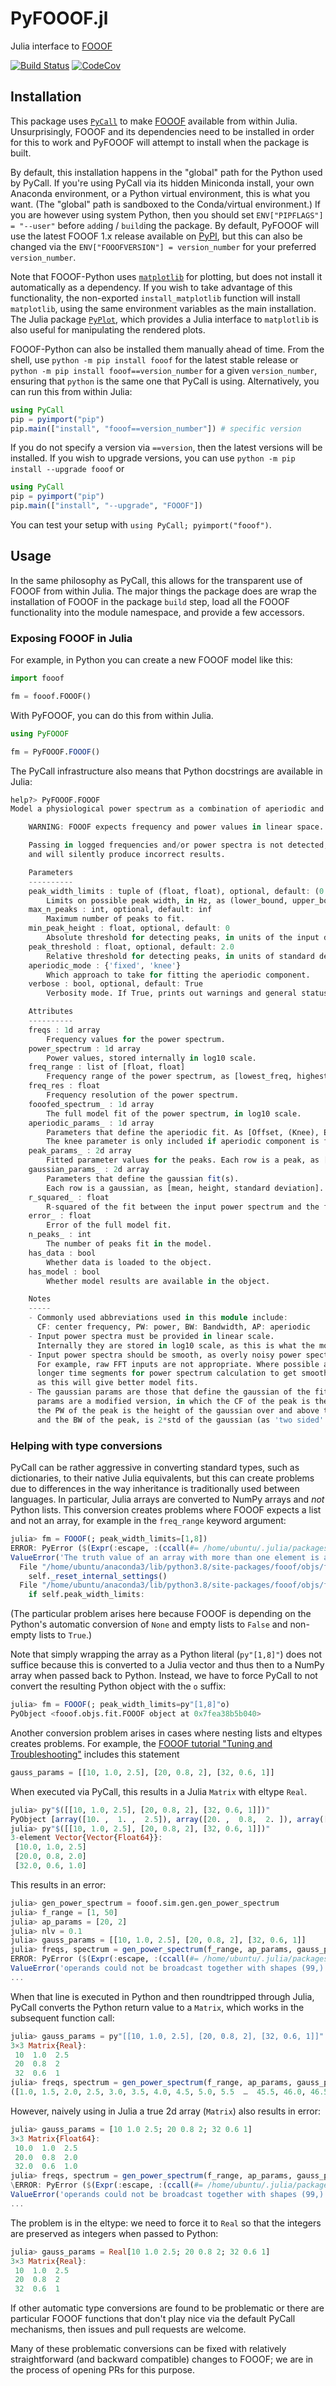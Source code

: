 # PyFOOOF.jl
Julia interface to [FOOOF](https://github.com/fooof-tools/fooof)

[![Build Status][build-img]][build-url] [![CodeCov][codecov-img]][codecov-url]

[build-img]: https://github.com/beacon-biosignals/PyFOOOF.jl/workflows/CI/badge.svg
[build-url]: https://github.com/beacon-biosignals/PyFOOOF.jl/actions
[codecov-img]: https://codecov.io/github/beacon-biosignals/PyFOOOF.jl/badge.svg?branch=main
[codecov-url]: https://codecov.io/github/beacon-biosignals/PyFOOOF.jl?branch=main


## Installation
This package uses [`PyCall`](https://github.com/JuliaPy/PyCall.jl/) to make
[FOOOF](https://fooof-tools.github.io/fooof/index.html) available from within Julia.
Unsurprisingly, FOOOF and its dependencies need to be installed in order for this to work
and PyFOOOF will attempt to install when the package is built.

By default, this installation happens in the "global" path for the Python used
by PyCall. If you're using PyCall via its hidden Miniconda install, your own
Anaconda environment, or a Python virtual environment, this is what you want.
(The "global" path is sandboxed to the Conda/virtual environment.) If you are
however using system Python, then you should set `ENV["PIPFLAGS"] = "--user"`
before `add`ing / `build`ing the package. By default, PyFOOOF will use the latest
FOOOF 1.x release available on [PyPI](https://pypi.org/project/FOOOF/), but this can also
be changed via the `ENV["FOOOFVERSION"] = version_number` for your preferred
`version_number`.

Note that FOOOF-Python uses [`matplotlib`](https://matplotlib.org/) for plotting, but does not install it automatically as a dependency.
If you wish to take advantage of this functionality, the non-exported `install_matplotlib` function will install `matplotlib`, using the same environment variables as the main installation.
The Julia package [`PyPlot`](https://github.com/JuliaPy/PyPlot.jl), which provides a Julia interface to `matplotlib` is also useful for manipulating the rendered plots.

FOOOF-Python can also be installed them manually ahead of time.
From the shell, use `python -m pip install fooof` for the latest stable release
or `python -m pip install fooof==version_number` for a given `version_number`,
ensuring  that `python` is the same one that PyCall is using. Alternatively,
you can run this from within Julia:
```julia
using PyCall
pip = pyimport("pip")
pip.main(["install", "fooof==version_number"]) # specific version
```

If you do not specify a version via `==version`, then the latest versions will be
installed. If you wish to upgrade versions, you can use
`python -m pip install --upgrade fooof` or
```julia
using PyCall
pip = pyimport("pip")
pip.main(["install", "--upgrade", "FOOOF"])
```

You can test your setup with `using PyCall; pyimport("fooof")`.

## Usage

In the same philosophy as PyCall, this allows for the transparent use of
FOOOF from within Julia.
The major things the package does are wrap the installation of FOOOF in the
package `build` step, load all the FOOOF functionality into the module namespace,
and provide a few accessors.


### Exposing FOOOF in Julia

For example, in Python you can create a new FOOOF model like this:

```python
import fooof

fm = fooof.FOOOF()
```

With PyFOOOF, you can do this from within Julia.

```julia
using PyFOOOF

fm = PyFOOOF.FOOOF()
```

The PyCall infrastructure also means that Python docstrings are available
in Julia:

```julia
help?> PyFOOOF.FOOOF
Model a physiological power spectrum as a combination of aperiodic and periodic components.

    WARNING: FOOOF expects frequency and power values in linear space.

    Passing in logged frequencies and/or power spectra is not detected,
    and will silently produce incorrect results.

    Parameters
    ----------
    peak_width_limits : tuple of (float, float), optional, default: (0.5, 12.0)
        Limits on possible peak width, in Hz, as (lower_bound, upper_bound).
    max_n_peaks : int, optional, default: inf
        Maximum number of peaks to fit.
    min_peak_height : float, optional, default: 0
        Absolute threshold for detecting peaks, in units of the input data.
    peak_threshold : float, optional, default: 2.0
        Relative threshold for detecting peaks, in units of standard deviation of the input data.
    aperiodic_mode : {'fixed', 'knee'}
        Which approach to take for fitting the aperiodic component.
    verbose : bool, optional, default: True
        Verbosity mode. If True, prints out warnings and general status updates.

    Attributes
    ----------
    freqs : 1d array
        Frequency values for the power spectrum.
    power_spectrum : 1d array
        Power values, stored internally in log10 scale.
    freq_range : list of [float, float]
        Frequency range of the power spectrum, as [lowest_freq, highest_freq].
    freq_res : float
        Frequency resolution of the power spectrum.
    fooofed_spectrum_ : 1d array
        The full model fit of the power spectrum, in log10 scale.
    aperiodic_params_ : 1d array
        Parameters that define the aperiodic fit. As [Offset, (Knee), Exponent].
        The knee parameter is only included if aperiodic component is fit with a knee.
    peak_params_ : 2d array
        Fitted parameter values for the peaks. Each row is a peak, as [CF, PW, BW].
    gaussian_params_ : 2d array
        Parameters that define the gaussian fit(s).
        Each row is a gaussian, as [mean, height, standard deviation].
    r_squared_ : float
        R-squared of the fit between the input power spectrum and the full model fit.
    error_ : float
        Error of the full model fit.
    n_peaks_ : int
        The number of peaks fit in the model.
    has_data : bool
        Whether data is loaded to the object.
    has_model : bool
        Whether model results are available in the object.

    Notes
    -----
    - Commonly used abbreviations used in this module include:
      CF: center frequency, PW: power, BW: Bandwidth, AP: aperiodic
    - Input power spectra must be provided in linear scale.
      Internally they are stored in log10 scale, as this is what the model operates upon.
    - Input power spectra should be smooth, as overly noisy power spectra may lead to bad fits.
      For example, raw FFT inputs are not appropriate. Where possible and appropriate, use
      longer time segments for power spectrum calculation to get smoother power spectra,
      as this will give better model fits.
    - The gaussian params are those that define the gaussian of the fit, where as the peak
      params are a modified version, in which the CF of the peak is the mean of the gaussian,
      the PW of the peak is the height of the gaussian over and above the aperiodic component,
      and the BW of the peak, is 2*std of the gaussian (as 'two sided' bandwidth).
```

### Helping with type conversions

PyCall can be rather aggressive in converting standard types, such as
dictionaries, to their native Julia equivalents, but this can create problems
due to differences in the way inheritance is traditionally used between
languages.
In particular, Julia arrays are converted to NumPy arrays and *not* Python lists.
This conversion creates problems where FOOOF expects a list and not an array, for example in the `freq_range` keyword argument:

```julia
julia> fm = FOOOF(; peak_width_limits=[1,8])
ERROR: PyError ($(Expr(:escape, :(ccall(#= /home/ubuntu/.julia/packages/PyCall/BD546/src/pyfncall.jl:43 =# @pysym(:PyObject_Call), PyPtr, (PyPtr, PyPtr, PyPtr), o, pyargsptr, kw))))) <class 'ValueError'>
ValueError('The truth value of an array with more than one element is ambiguous. Use a.any() or a.all()')
  File "/home/ubuntu/anaconda3/lib/python3.8/site-packages/fooof/objs/fit.py", line 193, in __init__
    self._reset_internal_settings()
  File "/home/ubuntu/anaconda3/lib/python3.8/site-packages/fooof/objs/fit.py", line 236, in _reset_internal_settings
    if self.peak_width_limits:
```
(The particular problem arises here because FOOOF is depending on the Python's automatic conversion of `None` and empty lists to `False` and non-empty lists to `True`.)

Note that simply wrapping the array as a Python literal (`py"[1,8]"`) does not suffice because this is converted to a Julia vector and thus then to a NumPy array when passed back to Python. Instead, we have to force PyCall to not convert the resulting Python object with the `o` suffix:

```julia
julia> fm = FOOOF(; peak_width_limits=py"[1,8]"o)
PyObject <fooof.objs.fit.FOOOF object at 0x7fea38b5b040>
```

Another conversion problem arises in cases where nesting lists and eltypes creates problems.
For example, the [FOOOF tutorial "Tuning and Troubleshooting"](https://fooof-tools.github.io/fooof/auto_tutorials/plot_07-TroubleShooting.html) includes this statement
```python
gauss_params = [[10, 1.0, 2.5], [20, 0.8, 2], [32, 0.6, 1]]
```
When executed via PyCall, this results in a Julia `Matrix` with eltype `Real`.

```julia
julia> py"$([[10, 1.0, 2.5], [20, 0.8, 2], [32, 0.6, 1]])"
PyObject [array([10. ,  1. ,  2.5]), array([20. ,  0.8,  2. ]), array([32. ,  0.6,  1. ])]
julia> py"$([[10, 1.0, 2.5], [20, 0.8, 2], [32, 0.6, 1]])"
3-element Vector{Vector{Float64}}:
 [10.0, 1.0, 2.5]
 [20.0, 0.8, 2.0]
 [32.0, 0.6, 1.0]
```
This results in an error:
```julia
julia> gen_power_spectrum = fooof.sim.gen.gen_power_spectrum
julia> f_range = [1, 50]
julia> ap_params = [20, 2]
julia> nlv = 0.1
julia> gauss_params = [[10, 1.0, 2.5], [20, 0.8, 2], [32, 0.6, 1]]
julia> freqs, spectrum = gen_power_spectrum(f_range, ap_params, gauss_params, nlv)
ERROR: PyError ($(Expr(:escape, :(ccall(#= /home/ubuntu/.julia/packages/PyCall/BD546/src/pyfncall.jl:43 =# @pysym(:PyObject_Call), PyPtr, (PyPtr, PyPtr, PyPtr), o, pyargsptr, kw))))) <class 'ValueError'>
ValueError('operands could not be broadcast together with shapes (99,) (3,) ')
...
```

When that line is executed in Python and then roundtripped through Julia, PyCall converts the Python return value to a `Matrix`, which works in the subsequent function call:
```julia
julia> gauss_params = py"[[10, 1.0, 2.5], [20, 0.8, 2], [32, 0.6, 1]]"
3×3 Matrix{Real}:
 10  1.0  2.5
 20  0.8  2
 32  0.6  1
julia> freqs, spectrum = gen_power_spectrum(f_range, ap_params, gauss_params, nlv)
([1.0, 1.5, 2.0, 2.5, 3.0, 3.5, 4.0, 4.5, 5.0, 5.5  …  45.5, 46.0, 46.5, 47.0, 47.5, 48.0, 48.5, 49.0, 49.5, 50.0], [9.112713501760112e19, 6.707288550822094e19, 3.4304395055235047e19, 1.6048034860916263e19, 1.3121468876633584e19, 9.23648446980319e18, 7.068034503219047e18, 7.474675398285033e18, 5.682794734823231e18, 6.002884162025267e18  …  5.494028369147603e16, 5.044411758605143e16, 4.528833513498138e16, 4.080554951080287e16, 4.064069219484658e16, 3.9731296024126536e16, 3.21719026879766e16, 4.828351597256686e16, 4.441592192173848e16, 4.129641670786365e16])
```

However, naively using in Julia a true 2d array (`Matrix`) also results in error:
```julia
julia> gauss_params = [10 1.0 2.5; 20 0.8 2; 32 0.6 1]
3×3 Matrix{Float64}:
 10.0  1.0  2.5
 20.0  0.8  2.0
 32.0  0.6  1.0
julia> freqs, spectrum = gen_power_spectrum(f_range, ap_params, gauss_params, nlv)
\ERROR: PyError ($(Expr(:escape, :(ccall(#= /home/ubuntu/.julia/packages/PyCall/BD546/src/pyfncall.jl:43 =# @pysym(:PyObject_Call), PyPtr, (PyPtr, PyPtr, PyPtr), o, pyargsptr, kw))))) <class 'ValueError'>
ValueError('operands could not be broadcast together with shapes (99,) (3,) '
...
```

The problem is in the eltype: we need to force it to `Real` so that the integers are preserved as integers when passed to Python:

```julia
julia> gauss_params = Real[10 1.0 2.5; 20 0.8 2; 32 0.6 1]
3×3 Matrix{Real}:
 10  1.0  2.5
 20  0.8  2
 32  0.6  1
```

If other automatic type conversions are found to be problematic or there are
particular FOOOF functions that don't play nice via the default PyCall mechanisms,
then issues and pull requests are welcome.

Many of these problematic conversions can be fixed with relatively straightforward (and backward compatible) changes to FOOOF; we are in the process of opening PRs for this purpose.
